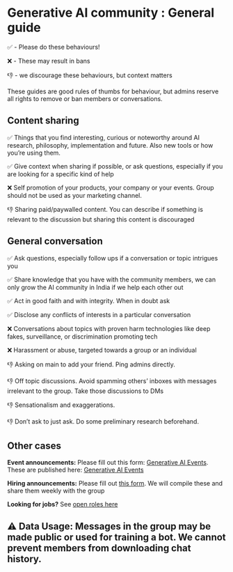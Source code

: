 # Generative AI community : General guide

✅ - Please do these behaviours!

❌ - These may result in bans

👎 - we discourage these behaviours, but context matters

These guides are good rules of thumbs for behaviour, but admins reserve all rights to remove or ban members or conversations. 

## Content sharing

✅ Things that you find interesting, curious or noteworthy around AI research, philosophy, implementation and future. Also new tools or how you’re using them. 

✅ Give context when sharing if possible, or ask questions, especially if you are looking for a specific kind of help

❌ Self promotion of your products, your company or your events. Group should not be used as your marketing channel. 

👎 Sharing paid/paywalled content. You can describe if something is relevant to the discussion but sharing this content is discouraged

## General conversation

✅ Ask questions, especially follow ups if a conversation or topic intrigues you

✅ Share knowledge that you have with the community members, we can only grow the AI community in India if we help each other out

✅ Act in good faith and with integrity. When in doubt ask

✅ Disclose any conflicts of interests in a particular conversation

❌ Conversations about topics with proven harm technologies like deep fakes, surveillance, or discrimination promoting tech

❌ Harassment or abuse, targeted towards a group or an individual

👎 Asking on main to add your friend. Ping admins directly. 

👎 Off topic discussions. Avoid spamming others’ inboxes with messages irrelevant to the group. Take those discussions to DMs

👎 Sensationalism and exaggerations. 

👎 Don’t ask to just ask. Do some preliminary research beforehand. 

## Other cases

**Event announcements:** Please fill out this form: [Generative AI Events](https://forms.gle/s3Na6t7HzW43wfEX7). These are published here: [Generative AI Events](https://docs.google.com/spreadsheets/d/e/2PACX-1vTftcrqLyUN8N81ekOBsQgWUWqg_t0QKk0Xil49OZKNhSrhHHN3DZRucTo4RJnYGQBYzes0NFxJKAL_/pubhtml)

**Hiring announcements:** Please fill out [this form](https://forms.gle/DRuZGp9z8UHpC8sw9). We will compile these and share them weekly with the group

**Looking for jobs?** See [open roles here](https://docs.google.com/spreadsheets/d/1WOlIw1vxnJXPLZpfcdpozhaR0TXN1hPuFQs_puL3Gn8/edit?resourcekey#gid=1112881564)

## ⚠️ Data Usage: Messages in the group may be made public or used for training a bot. We cannot prevent members from downloading chat history.